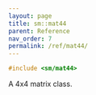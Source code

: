 ```yaml
---
layout: page
title: sm::mat44
parent: Reference
nav_order: 7
permalink: /ref/mat44/
---
```

```c++
#include <sm/mat44>
```

A 4x4 matrix class.
